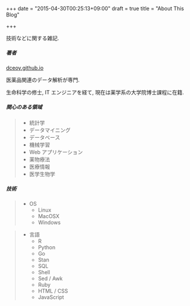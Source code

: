 +++
date = "2015-04-30T00:25:13+09:00"
draft = true
title = "About This Blog"

+++

技術などに関する雑記.

##### 著者

[dceoy.github.io](http://dceoy.github.io/)

医薬品関連のデータ解析が専門.

生命科学の修士, IT エンジニアを経て, 現在は薬学系の大学院博士課程に在籍.

##### 関心のある領域

> - 統計学
> - データマイニング
> - データベース
> - 機械学習
> - Web アプリケーション
> - 薬物療法
> - 医療情報
> - 医学生物学

##### 技術

> - OS
>   - Linux
>   - MacOSX
>   - Windows

> - 言語
>   - R
>   - Python
>   - Go
>   - Stan
>   - SQL
>   - Shell
>   - Sed / Awk
>   - Ruby
>   - HTML / CSS
>   - JavaScript


<script>
  amzn_assoc_default_search_key = "data analysis";
</script>
